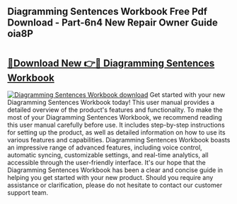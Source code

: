 ## Diagramming Sentences Workbook Free Pdf Download - Part-6n4 New Repair Owner Guide oia8P

# <h2><a href="http://dfsajru.blite.top/?on=Diagramming+Sentences+Workbook">🔗Download New 👉🔴 Diagramming Sentences Workbook</a></h2>

[![Diagramming Sentences Workbook download](https://i.imgur.com/lujVjoI.png)](http://dfsajru.blite.top/?on=Diagramming+Sentences+Workbook)
Get started with your new Diagramming Sentences Workbook today! This user manual provides a detailed overview of the product's features and functionality. To make the most of your Diagramming Sentences Workbook, we recommend reading this user manual carefully before use. It includes step-by-step instructions for setting up the product, as well as detailed information on how to use its various features and capabilities. Diagramming Sentences Workbook boasts an impressive range of advanced features, including voice control, automatic syncing, customizable settings, and real-time analytics, all accessible through the user-friendly interface. It's our hope that the Diagramming Sentences Workbook has been a clear and concise guide in helping you get started with your new product. Should you require any assistance or clarification, please do not hesitate to contact our customer support team.
